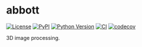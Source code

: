 # abbott

[![License](https://img.shields.io/pypi/l/abbott.svg?color=green)](https://github.com/MaksHess/abbott/raw/main/LICENSE)
[![PyPI](https://img.shields.io/pypi/v/abbott.svg?color=green)](https://pypi.org/project/abbott)
[![Python Version](https://img.shields.io/pypi/pyversions/abbott.svg?color=green)](https://python.org)
[![CI](https://github.com/MaksHess/abbott/actions/workflows/ci.yml/badge.svg)](https://github.com/MaksHess/abbott/actions/workflows/ci.yml)
[![codecov](https://codecov.io/gh/MaksHess/abbott/branch/main/graph/badge.svg)](https://codecov.io/gh/MaksHess/abbott)

3D image processing.
